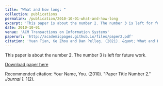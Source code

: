 ```yaml
---
title: "What and how long: "
collection: publications
permalink: /publication/2010-10-01-what-and-how-long
excerpt: 'This paper is about the number 2. The number 3 is left for future work.'
date: 2010-10-01
venue: 'ACM Transactions on Information Systems'
paperurl: 'http://academicpages.github.io/files/paper2.pdf'
citation: 'Yuan Tian, Ke Zhou and Dan Pelleg. (2021). &quot; What and How Long:.&quot; <i>ACM Transactions on Information Systems</i>.'
---
```

This paper is about the number 2. The number 3 is left for future work.

[Download paper here](http://academicpages.github.io/files/paper2.pdf)

Recommended citation: Your Name, You. (2010). "Paper Title Number 2." <i>Journal 1</i>. 1(2).
